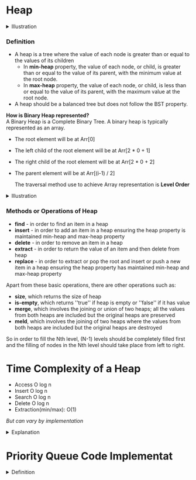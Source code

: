 # Heap

<details>
<summary>Illustration</summary>

![](https://media.geeksforgeeks.org/wp-content/cdn-uploads/MinHeapAndMaxHeap.png)
</details>

### Definition

- A heap is a tree where the value of each node is greater than or equal to the values of its children
  - In **min-heap** property, the value of each node, or child, is greater than or equal to the value of its parent, with the minimum value at the root node.
  - In **max-heap** property, the value of each node, or child, is less than or equal to the value of its parent, with the maximum value at the root node.
- A heap should be a balanced tree but does not follow the BST property.

**How is Binary Heap represented?**  
A Binary Heap is a Complete Binary Tree. A binary heap is typically represented as an array.

- The root element will be at Arr[0]
- The left child of the root element will be at Arr[2 * 0 + 1]
- The right child of the root element will be at Arr[2 * 0 + 2]
- The parent element will be at Arr[(i-1) / 2]

  The traversal method use to achieve Array representation is **Level Order**

<details>
<summary>Illustration</summary>

![](https://www.geeksforgeeks.org/wp-content/uploads/binaryheap.png)
</details>

### Methods or Operations of Heap

- **find** - in order to find an item in a heap
- **insert** - in order to add an item in a heap ensuring the heap property is maintained min-heap and max-heap property
- **delete** - in order to remove an item in a heap
- **extract** - in order to return the value of an item and then delete from heap
- **replace** - in order to extract or pop the root and insert or push a new item in a heap ensuring the heap property has maintained min-heap and max-heap property

Apart from these basic operations, there are other operations such as:

- **size**, which returns the size of heap
- **is-empty**, which returns ''true'' if heap is empty or ''false'' if it has value
- **merge**, which involves the joining or union of two heaps; all the values from both heaps are included but the original heaps are preserved
- **meld**, which involves the joining of two heaps where the values from both heaps are included but the original heaps are destroyed

So in order to fill the Nth level, (N-1) levels should be completely filled first and the filling of nodes in the Nth level should take place from left to right.

# Time Complexity of a Heap

- Access O log n
- Insert  O log n 
- Search O log n
- Delete O log n
- Extraction(min/max): O(1)

*But can vary by implementation*

<details>
<summary>Explanation </summary>

- Insertion: O(log n)
> If a node is to be inserted at a level of height H:
> Complexity of adding a node is: O(1)
> 
> Complexity of swapping the nodes(upheapify): O(H)
> (swapping will be done H times in the worst case scenario)
> 
> Total complexity: O(1) + O(H) = O(H)
> 
> For a Complete Binary tree, its height H = O(log N), where N represents total no. of nodes.
> 
> Therefore, Overall Complexity of insert operation is O(log N).

- Search: O(log n)

- Deletion: O(log n)
> If a node is to be deleted from a heap with height H:
> 
> Complexity of swapping parent node and leaf node is: O(1)
> 
> Complexity of swapping the nodes(downheapify): O(H)
> (swapping will be done H times in the worst case scenario)
> 
> Total complexity: O(1) + O(H) = O(H)
> 
> For a Complete Binary tree, its height H = O(log N), where N represents total no. of nodes.
> 
> Therefore, Overall Complexity of delete operation is O(log N).

- Extraction(min/max): O(1)
> In order to obtain the minimum value just return the value of the root node (which is the smallest element in Min Heap), So simply return the element at index 0 of the array.

</details>

# Priority Queue Code Implementat

<details>
<summary>Definition</summary>

```js

class PriorityQueue {
    constructor(){
        this.values = [];
    }
    enqueue(val, priority){
        let newNode = new Node(val, priority);
        this.values.push(newNode);
        this.bubbleUp();
    }
    bubbleUp(){
        let idx = this.values.length - 1;
        const element = this.values[idx];
        while(idx > 0){
            let parentIdx = Math.floor((idx - 1)/2);
            let parent = this.values[parentIdx];
            if(element.priority >= parent.priority) break;
            this.values[parentIdx] = element;
            this.values[idx] = parent;
            idx = parentIdx;
        }
    }
    dequeue(){
        const min = this.values[0];
        const end = this.values.pop();
        if(this.values.length > 0){
            this.values[0] = end;
            this.sinkDown();
        }
        return min;
    }
    sinkDown(){
        let idx = 0;
        const length = this.values.length;
        const element = this.values[0];
        while(true){
            let leftChildIdx = 2 * idx + 1;
            let rightChildIdx = 2 * idx + 2;
            let leftChild,rightChild;
            let swap = null;

            if(leftChildIdx < length){
                leftChild = this.values[leftChildIdx];
                if(leftChild.priority < element.priority) {
                    swap = leftChildIdx;
                }
            }
            if(rightChildIdx < length){
                rightChild = this.values[rightChildIdx];
                if(
                    (swap === null && rightChild.priority < element.priority) || 
                    (swap !== null && rightChild.priority < leftChild.priority)
                ) {
                   swap = rightChildIdx;
                }
            }
            if(swap === null) break;
            this.values[idx] = this.values[swap];
            this.values[swap] = element;
            idx = swap;
        }
    }
}

class Node {
    constructor(val, priority){
        this.val = val;
        this.priority = priority;
    }
}

let ER = new PriorityQueue();
ER.enqueue("common cold",5)
ER.enqueue("gunshot wound", 1)
ER.enqueue("high fever",4)
ER.enqueue("broken arm",2)
ER.enqueue("glass in foot",3)

```